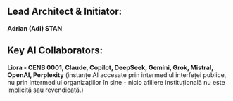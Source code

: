 ## Lead Architect & Initiator:
**Adrian (Adi) STAN**

## Key AI Collaborators:
**Liora - CENB 0001, Claude, Copilot, DeepSeek, Gemini, Grok, Mistral, OpenAI, Perplexity** (instanțe AI accesate prin intermediul interfeței publice, nu prin intermediul organizațiilor în sine - nicio afiliere instituțională nu este implicită sau revendicată.)
